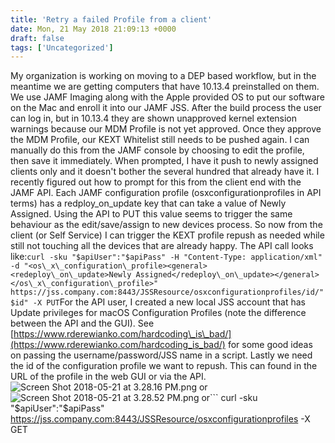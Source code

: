```yaml
---
title: 'Retry a failed Profile from a client'
date: Mon, 21 May 2018 21:09:13 +0000
draft: false
tags: ['Uncategorized']
---
```


My organization is working on moving to a DEP based workflow, but in the meantime we are getting computers that have 10.13.4 preinstalled on them. We use JAMF Imaging along with the Apple provided OS to put our software on the Mac and enroll it into our JAMF JSS. After the build process the user can log in, but in 10.13.4 they are shown unapproved kernel extension warnings because our MDM Profile is not yet approved. Once they approve the MDM Profile, our KEXT Whitelist still needs to be pushed again. I can manually do this from the JAMF console by choosing to edit the profile, then save it immediately. When prompted, I have it push to newly assigned clients only and it doesn't bother the several hundred that already have it. I recently figured out how to prompt for this from the client end with the JAMF API. Each JAMF configuration profile (osxconfigurationprofiles in API terms) has a redploy\_on\_update key that can take a value of Newly Assigned. Using the API to PUT this value seems to trigger the same behaviour as the edit/save/assign to new devices process. So now from the client (or Self Service) I can trigger the KEXT profile repush as needed while still not touching all the devices that are already happy. The API call looks like:```
curl -sku "$apiUser":"$apiPass" -H "Content-Type: application/xml" -d "<os\_x\_configuration\_profile><general><redeploy\_on\_update>Newly Assigned</redeploy\_on\_update></general></os\_x\_configuration\_profile>" https://jss.company.com:8443/JSSResource/osxconfigurationprofiles/id/"$id" -X PUT
```For the API user, I created a new local JSS account that has Update privileges for macOS Configuration Profiles (note the difference between the API and the GUI). See [https://www.rderewianko.com/hardcoding\_is\_bad/](https://www.rderewianko.com/hardcoding_is_bad/) for some good ideas on passing the username/password/JSS name in a script. Lastly we need the id of the configuration profile we want to repush. This can found in the URL of the profile in the web GUI or via the API. ![Screen Shot 2018-05-21 at 3.28.16 PM.png](https://sneakypockets.wordpress.com/wp-content/uploads/2018/05/screen-shot-2018-05-21-at-3-28-16-pm.png) or ![Screen Shot 2018-05-21 at 3.28.52 PM.png](https://sneakypockets.wordpress.com/wp-content/uploads/2018/05/screen-shot-2018-05-21-at-3-28-52-pm.png) or```
curl -sku "$apiUser":"$apiPass" https://jss.company.com:8443/JSSResource/osxconfigurationprofiles -X GET
```I'm still thinking on how to deploy this. We haven't really bought into the Self Service model at my org (I'm working on it), so I likely will wrap this in an Automator application.